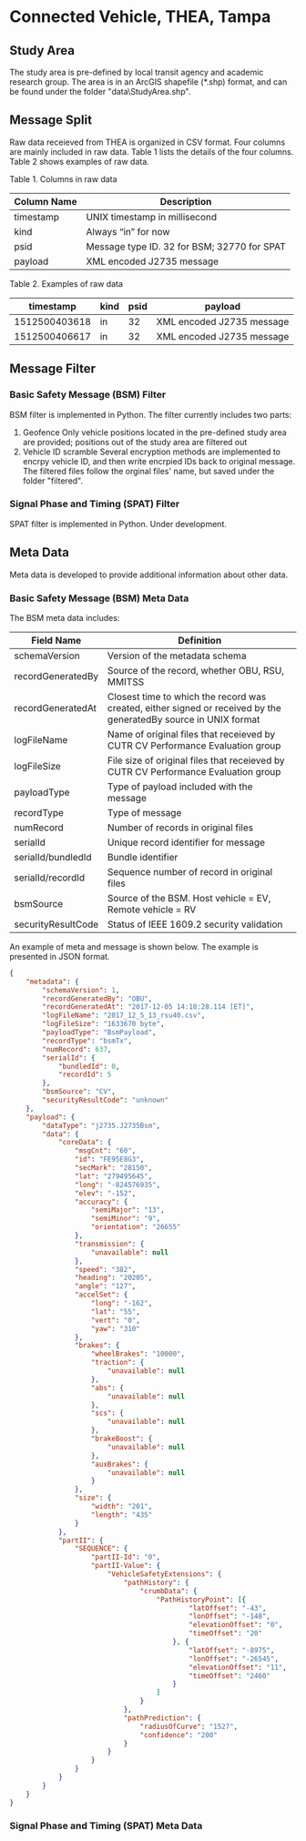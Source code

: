# Connected Vehicle, THEA, Tampa
## Study Area
The study area is pre-defined by local transit agency and academic research group. The area is in an ArcGIS shapefile (*.shp) format, and can be found under the folder "data\StudyArea.shp".

## Message Split
Raw data receieved from THEA is organized in CSV format. Four columns are mainly included in raw data. Table 1 lists the details of the four columns. Table 2 shows examples of raw data.

Table 1. Columns in raw data

| Column Name | Description |
| ----------- | ----------- |
| timestamp | UNIX timestamp in millisecond |
| kind | Always “in” for now |
| psid | Message type ID. 32 for BSM; 32770 for SPAT |
| payload | XML encoded J2735 message |

Table 2. Examples of raw data

| timestamp | kind | psid | payload |
| ----------- | ---- | ---- | ----------------------- |
| 1512500403618 | in | 32 | XML encoded J2735 message |
| 1512500406617 | in | 32 | XML encoded J2735 message |

## Message Filter
### Basic Safety Message (BSM) Filter
BSM filter is implemented in Python. The filter currently includes two parts:
1. Geofence
Only vehicle positions located in the pre-defined study area are provided; positions out of the study area are filtered out
2. Vehicle ID scramble
Several encryption methods are implemented to encrpy vehicle ID, and then write encrpied IDs back to original message.
The filtered files follow the orginal files' name, but saved under the folder "filtered".

### Signal Phase and Timing (SPAT) Filter
SPAT filter is implemented in Python. Under development.

## Meta Data
Meta data is developed to provide additional information about other data.

### Basic Safety Message (BSM) Meta Data
The BSM meta data includes:

| Field Name | Definition |
| ---- | ----------- |
| schemaVersion | Version of the metadata schema |
|recordGeneratedBy|Source of the record, whether OBU, RSU, MMITSS|
|recordGeneratedAt|Closest time to which the record was created, either signed or received by the generatedBy source in UNIX format|
|logFileName|Name of original files that receieved by CUTR CV Performance Evaluation group|
|logFileSize|File size of original files that receieved by CUTR CV Performance Evaluation group|
|payloadType|Type of payload included with the message|
|recordType|Type of message|
|numRecord|Number of records in original files|
|serialId|Unique record identifier for message |
|serialId/bundledId|Bundle identifier|
|serialId/recordId|Sequence number of record in original files|
|bsmSource|Source of the BSM. Host vehicle = EV, Remote vehicle = RV|
|securityResultCode|Status of IEEE 1609.2 security validation|

An example of meta and message is shown below. The example is presented in JSON format.

```json
{
	"metadata": {
		"schemaVersion": 1,
		"recordGeneratedBy": "OBU",
		"recordGeneratedAt": "2017-12-05 14:18:28.114 [ET]",
		"logFileName": "2017_12_5_13_rsu40.csv",
		"logFileSize": "1633670 byte",
		"payloadType": "BsmPayload",
		"recordType": "bsmTx",
		"numRecord": 637,
		"serialId": {
			"bundledId": 0,
			"recordId": 5
		},
		"bsmSource": "CV",
		"securityResultCode": "unknown"
	},
	"payload": {
		"dataType": "j2735.J2735Bsm",
		"data": {
			"coreData": {
				"msgCnt": "60",
				"id": "FE95E8G3",
				"secMark": "28150",
				"lat": "279495645",
				"long": "-824576935",
				"elev": "-152",
				"accuracy": {
					"semiMajor": "13",
					"semiMinor": "9",
					"orientation": "26655"
				},
				"transmission": {
					"unavailable": null
				},
				"speed": "382",
				"heading": "20205",
				"angle": "127",
				"accelSet": {
					"long": "-162",
					"lat": "55",
					"vert": "0",
					"yaw": "310"
				},
				"brakes": {
					"wheelBrakes": "10000",
					"traction": {
						"unavailable": null
					},
					"abs": {
						"unavailable": null
					},
					"scs": {
						"unavailable": null
					},
					"brakeBoost": {
						"unavailable": null
					},
					"auxBrakes": {
						"unavailable": null
					}
				},
				"size": {
					"width": "201",
					"length": "435"
				}
			},
			"partII": {
				"SEQUENCE": {
					"partII-Id": "0",
					"partII-Value": {
						"VehicleSafetyExtensions": {
							"pathHistory": {
								"crumbData": {
									"PathHistoryPoint": [{
											"latOffset": "-43",
											"lonOffset": "-148",
											"elevationOffset": "0",
											"timeOffset": "20"
										}, {
											"latOffset": "-8975",
											"lonOffset": "-26545",
											"elevationOffset": "11",
											"timeOffset": "2460"
										}
									]
								}
							},
							"pathPrediction": {
								"radiusOfCurve": "1527",
								"confidence": "200"
							}
						}
					}
				}
			}
		}
	}
}

```

### Signal Phase and Timing (SPAT) Meta Data
